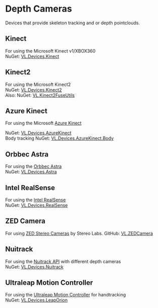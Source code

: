 # Depth Cameras

Devices that provide skeleton tracking and or depth pointclouds.

## Kinect

For using the Microsoft Kinect v1/XBOX360  
NuGet: [VL.Devices.Kinect](https://www.nuget.org/packages/VL.Devices.Kinect)  

## Kinect2

For using the Microsoft Kinect2  
NuGet: [VL.Devices.Kinect2](https://www.nuget.org/packages/VL.Devices.Kinect2)  
Also: NuGet: [VL.Kinect2FuseUtils](https://vvvv.org/contribution/kinect2-fuse-utils)

## Azure Kinect

For using the Microsoft [Azure Kinect](https://azure.microsoft.com/de-de/services/kinect-dk/)

NuGet: [VL.Devices.AzureKinect](https://www.nuget.org/packages/VL.Devices.AzureKinect)  
Body tracking NuGet: [VL.Devices.AzureKinect.Body](https://www.nuget.org/packages/VL.Devices.AzureKinect.Body)

## Orbbec Astra

For using the [Orbbec Astra](https://orbbec3d.com/product-astra-pro/)  
NuGet: [VL.Devices.Astra](https://www.nuget.org/packages/VL.Devices.Astra)  

## Intel RealSense

For using the [Intel RealSense](https://www.intelrealsense.com/)  
NuGet: [VL.Devices.RealSense](https://www.nuget.org/packages/VL.Devices.RealSense) 

## ZED Camera

For using [ZED Stereo Cameras](https://www.stereolabs.com/) by Stereo Labs.
GitHub: [VL.ZEDCamera](https://github.com/m-box-de/VL.ZEDCamera)

## Nuitrack

For using the [Nuitrack API](http://nuitrack.com/) with different depth cameras  
NuGet: [VL.Devices.Nuitrack](https://www.nuget.org/packages/VL.Devices.Nuitrack)  

## Ultraleap Motion Controller

For using the [Ultraleap Motion Controller](https://www.ultraleap.com/product/leap-motion-controller/) for handtracking  
NuGet: [VL.Devices.LeapOrion](https://www.nuget.org/packages/VL.Devices.LeapOrion)